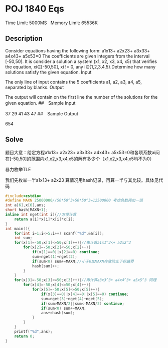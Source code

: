 # POJ 1840 Eqs
Time Limit: 5000MS	 	Memory Limit: 65536K
## Description

Consider equations having the following form:
a1x13+ a2x23+ a3x33+ a4x43+ a5x53=0
The coefficients are given integers from the interval [-50,50].
It is consider a solution a system (x1, x2, x3, x4, x5) that verifies the equation, xi∈[-50,50], xi != 0, any i∈{1,2,3,4,5}.Determine how many solutions satisfy the given equation.
Input

The only line of input contains the 5 coefficients a1, a2, a3, a4, a5, separated by blanks.
Output

The output will contain on the first line the number of the solutions for the given equation.
##　Sample Input

37 29 41 43 47
##　Sample Output

654
## Solve

题目大意：给定方程a1x13+ a2x23+ a3x33+ a4x43+ a5x53=0和各项系数ai问在[-50,50]的范围内x1,x2,x3,x4,x5的解有多少个（x1,x2,x3,x4,x5均不为0）

暴力枚举TLE

我们先枚举一半a1x13+ a2x23 算情况用hash记录，再算一半与其比较。具体见代码
```cpp
#include<cstdio>
#define MAXN 25000000//50*50^3+50*50^3=12500000 考虑负数再加一倍
int a[6],x[6],ans;
short hash[MAXN+1];
inline int nget(int i){//方便计算
	return a[i]*x[i]*x[i]*x[i];
}
int main(){
	for(int i=1;i<=5;i++) scanf("%d",&a[i]);
	int sum;
	for(x[1]=-50;x[1]<=50;x[1]++){//先计算a1x1^3<+ a2x2^3
		for(x[2]=-50;x[2]<=50;x[2]++){
			if(x[1]==0||x[2]==0) continue;
			sum=nget(1)+nget(2);
			if(sum<0) sum+=MAXN;//小于0加MAXN存放防止下标越界
			hash[sum]++;
		}
	}
	for(x[3]=-50;x[3]<=50;x[3]++){//再计算a3x3^3+ a4x4^3+ a5x5^3 同理
		for(x[4]=-50;x[4]<=50;x[4]++){
			for(x[5]=-50;x[5]<=50;x[5]++){
				if(x[3]==0||x[4]==0||x[5]==0) continue;
				sum=nget(3)+nget(4)+nget(5);
				if(sum>MAXN/2||sum<-MAXN/2) continue;
				if(sum<0) sum+=MAXN;
				ans+=hash[sum];
			}
		}
	}
	printf("%d",ans);
	return 0;
}
```